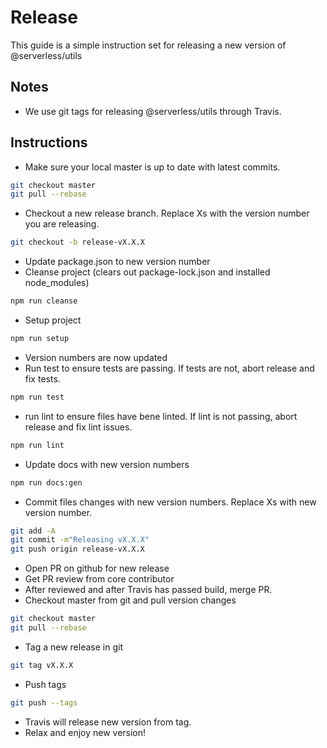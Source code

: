 # Release

This guide is a simple instruction set for releasing a new version of @serverless/utils


## Notes
- We use git tags for releasing @serverless/utils through Travis.

## Instructions
- Make sure your local master is up to date with latest commits.
```sh
git checkout master
git pull --rebase
```
- Checkout a new release branch. Replace Xs with the version number you are releasing.
```sh
git checkout -b release-vX.X.X
```
- Update package.json to new version number
- Cleanse project (clears out package-lock.json and installed node_modules)
```sh
npm run cleanse
```
- Setup project
```sh
npm run setup
```
- Version numbers are now updated
- Run test to ensure tests are passing. If tests are not, abort release and fix tests.
```sh
npm run test
```
- run lint to ensure files have bene linted. If lint is not passing, abort release and fix lint issues.
```sh
npm run lint
```
- Update docs with new version numbers
```sh
npm run docs:gen
```
- Commit files changes with new version numbers. Replace Xs with new version number.
```sh
git add -A
git commit -m"Releasing vX.X.X"
git push origin release-vX.X.X
```
- Open PR on github for new release
- Get PR review from core contributor
- After reviewed and after Travis has passed build, merge PR.
- Checkout master from git and pull version changes
```sh
git checkout master
git pull --rebase
```
- Tag a new release in git
```sh
git tag vX.X.X
```
- Push tags
```sh
git push --tags
```
- Travis will release new version from tag.
- Relax and enjoy new version!
